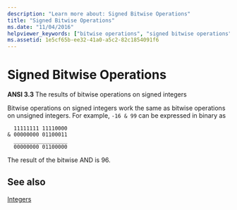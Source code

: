 ```yaml
---
description: "Learn more about: Signed Bitwise Operations"
title: "Signed Bitwise Operations"
ms.date: "11/04/2016"
helpviewer_keywords: ["bitwise operations", "signed bitwise operations"]
ms.assetid: 1e5cf65b-ee32-41a0-a5c2-82c1854091f6
---
```

# Signed Bitwise Operations

**ANSI 3.3** The results of bitwise operations on signed integers

Bitwise operations on signed integers work the same as bitwise operations on unsigned integers. For example, `-16 & 99` can be expressed in binary as

```
  11111111 11110000
& 00000000 01100011
  _________________
  00000000 01100000
```

The result of the bitwise AND is 96.

## See also

[Integers](../c-language/integers.md)
